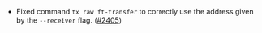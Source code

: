 *   Fixed command `tx raw ft-transfer` to correctly use the address given by
    the `--receiver` flag.
    ([#2405](https://github.com/informalsystems/ibc-rs/issues/2405))
